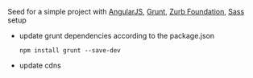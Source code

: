 Seed for a simple project with [AngularJS](https://angularjs.org/), [Grunt](http://gruntjs.com/getting-started), [Zurb Foundation](http://foundation.zurb.com/), [Sass](http://sass-lang.com/) setup

- update grunt dependencies according to the package.json

      npm install grunt --save-dev
      
- update cdns